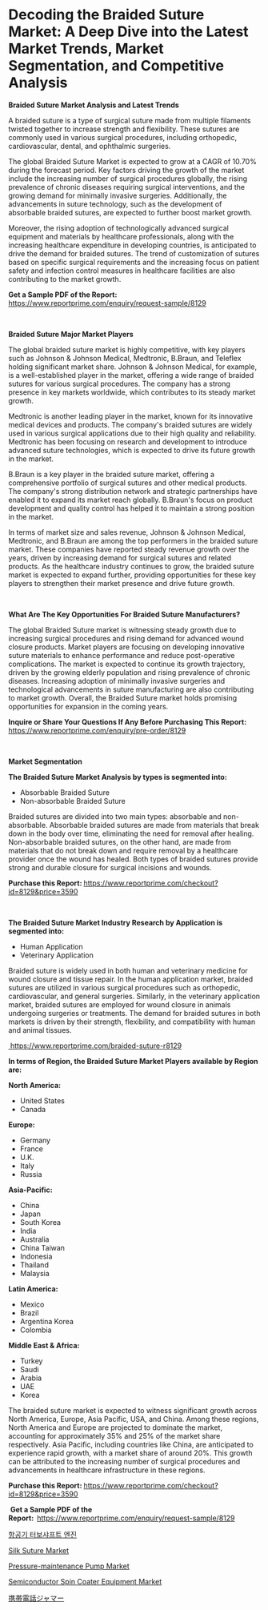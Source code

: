 <p><h1>Decoding the Braided Suture Market: A Deep Dive into the Latest Market Trends, Market Segmentation, and Competitive Analysis</h1></p><p><strong>Braided Suture Market Analysis and Latest Trends</strong></p>
<p><p>A braided suture is a type of surgical suture made from multiple filaments twisted together to increase strength and flexibility. These sutures are commonly used in various surgical procedures, including orthopedic, cardiovascular, dental, and ophthalmic surgeries.</p><p>The global Braided Suture Market is expected to grow at a CAGR of 10.70% during the forecast period. Key factors driving the growth of the market include the increasing number of surgical procedures globally, the rising prevalence of chronic diseases requiring surgical interventions, and the growing demand for minimally invasive surgeries. Additionally, the advancements in suture technology, such as the development of absorbable braided sutures, are expected to further boost market growth.</p><p>Moreover, the rising adoption of technologically advanced surgical equipment and materials by healthcare professionals, along with the increasing healthcare expenditure in developing countries, is anticipated to drive the demand for braided sutures. The trend of customization of sutures based on specific surgical requirements and the increasing focus on patient safety and infection control measures in healthcare facilities are also contributing to the market growth.</p></p>
<p><strong>Get a Sample PDF of the Report:&nbsp;</strong> <a href="https://www.reportprime.com/enquiry/request-sample/8129">https://www.reportprime.com/enquiry/request-sample/8129</a></p>
<p>&nbsp;</p>
<p><strong>Braided Suture Major Market Players</strong></p>
<p><p>The global braided suture market is highly competitive, with key players such as Johnson & Johnson Medical, Medtronic, B.Braun, and Teleflex holding significant market share. Johnson & Johnson Medical, for example, is a well-established player in the market, offering a wide range of braided sutures for various surgical procedures. The company has a strong presence in key markets worldwide, which contributes to its steady market growth.</p><p>Medtronic is another leading player in the market, known for its innovative medical devices and products. The company's braided sutures are widely used in various surgical applications due to their high quality and reliability. Medtronic has been focusing on research and development to introduce advanced suture technologies, which is expected to drive its future growth in the market.</p><p>B.Braun is a key player in the braided suture market, offering a comprehensive portfolio of surgical sutures and other medical products. The company's strong distribution network and strategic partnerships have enabled it to expand its market reach globally. B.Braun's focus on product development and quality control has helped it to maintain a strong position in the market.</p><p>In terms of market size and sales revenue, Johnson & Johnson Medical, Medtronic, and B.Braun are among the top performers in the braided suture market. These companies have reported steady revenue growth over the years, driven by increasing demand for surgical sutures and related products. As the healthcare industry continues to grow, the braided suture market is expected to expand further, providing opportunities for these key players to strengthen their market presence and drive future growth.</p></p>
<p>&nbsp;</p>
<p><strong>What Are The Key Opportunities For Braided Suture Manufacturers?</strong></p>
<p><p>The global Braided Suture market is witnessing steady growth due to increasing surgical procedures and rising demand for advanced wound closure products. Market players are focusing on developing innovative suture materials to enhance performance and reduce post-operative complications. The market is expected to continue its growth trajectory, driven by the growing elderly population and rising prevalence of chronic diseases. Increasing adoption of minimally invasive surgeries and technological advancements in suture manufacturing are also contributing to market growth. Overall, the Braided Suture market holds promising opportunities for expansion in the coming years.</p></p>
<p><strong>Inquire or Share Your Questions If Any Before Purchasing This Report:</strong> <a href="https://www.reportprime.com/enquiry/pre-order/8129">https://www.reportprime.com/enquiry/pre-order/8129</a></p>
<p>&nbsp;</p>
<p><strong>Market Segmentation</strong></p>
<p><strong>The Braided Suture Market Analysis by types is segmented into:</strong></p>
<p><ul><li>Absorbable Braided Suture</li><li>Non-absorbable Braided Suture</li></ul></p>
<p><p>Braided sutures are divided into two main types: absorbable and non-absorbable. Absorbable braided sutures are made from materials that break down in the body over time, eliminating the need for removal after healing. Non-absorbable braided sutures, on the other hand, are made from materials that do not break down and require removal by a healthcare provider once the wound has healed. Both types of braided sutures provide strong and durable closure for surgical incisions and wounds.</p></p>
<p><strong>Purchase this Report:&nbsp;</strong><a href="https://www.reportprime.com/checkout?id=8129&price=3590">https://www.reportprime.com/checkout?id=8129&price=3590</a></p>
<p>&nbsp;</p>
<p><strong>The Braided Suture Market Industry Research by Application is segmented into:</strong></p>
<p><ul><li>Human Application</li><li>Veterinary Application</li></ul></p>
<p><p>Braided suture is widely used in both human and veterinary medicine for wound closure and tissue repair. In the human application market, braided sutures are utilized in various surgical procedures such as orthopedic, cardiovascular, and general surgeries. Similarly, in the veterinary application market, braided sutures are employed for wound closure in animals undergoing surgeries or treatments. The demand for braided sutures in both markets is driven by their strength, flexibility, and compatibility with human and animal tissues.</p></p>
<p><a href="https://www.reportprime.com/braided-suture-r8129">&nbsp;https://www.reportprime.com/braided-suture-r8129</a></p>
<p><strong>In terms of Region, the Braided Suture Market Players available by Region are:</strong></p>
<p>
    <p> <strong> North America: </strong>
        <ul>
            <li>United States</li>
            <li>Canada</li>
        </ul>
        </p> 
    <p> <strong> Europe: </strong>
        <ul>
            <li>Germany</li>
            <li>France</li>
            <li>U.K.</li>
            <li>Italy</li>
            <li>Russia</li>
        </ul>
        </p> 
    <p> <strong> Asia-Pacific: </strong>
        <ul>
            <li>China</li>
            <li>Japan</li>
            <li>South Korea</li>
            <li>India</li>
            <li>Australia</li>
            <li>China Taiwan</li>
            <li>Indonesia</li>
            <li>Thailand</li>
            <li>Malaysia</li>
        </ul>
        </p> 
    <p> <strong> Latin America: </strong>
        <ul>
            <li>Mexico</li>
            <li>Brazil</li>
            <li>Argentina Korea</li>
            <li>Colombia</li>
        </ul>
        </p> 
    <p> <strong> Middle East & Africa: </strong>
        <ul>
            <li>Turkey</li>
            <li>Saudi</li>
            <li>Arabia</li>
            <li>UAE</li>
            <li>Korea</li>
        </ul>
    </p>
    </p>
<p><p>The braided suture market is expected to witness significant growth across North America, Europe, Asia Pacific, USA, and China. Among these regions, North America and Europe are projected to dominate the market, accounting for approximately 35% and 25% of the market share respectively. Asia Pacific, including countries like China, are anticipated to experience rapid growth, with a market share of around 20%. This growth can be attributed to the increasing number of surgical procedures and advancements in healthcare infrastructure in these regions.</p></p>
<p><strong>Purchase this Report: </strong><a href="https://www.reportprime.com/checkout?id=8129&price=3590">https://www.reportprime.com/checkout?id=8129&price=3590</a></p>
<p>&nbsp;<strong>Get a Sample PDF of the Report:&nbsp;&nbsp;</strong><a href="https://www.reportprime.com/enquiry/request-sample/8129">https://www.reportprime.com/enquiry/request-sample/8129</a></p>
<p><strong></strong></p>
<p><p><a href="https://github.com/darrellockm3ytan895656/Market-Research-Report-List-1/blob/main/520302072849.md">항공기 터보샤프트 엔진</a></p><p><a href="https://github.com/shotows/Market-Research-Report-List-2/blob/main/silk-suture-market.md">Silk Suture Market</a></p><p><a href="https://www.linkedin.com/pulse/pressure-maintenance-pump-market-size-outlook-forecast-jlhke">Pressure-maintenance Pump Market</a></p><p><a href="https://www.linkedin.com/pulse/semiconductor-spin-coater-equipment-market-trends-analysis-8nawe">Semiconductor Spin Coater Equipment Market</a></p><p><a href="https://github.com/RaeJenkins1952/Market-Research-Report-List-1/blob/main/425061377017.md">携帯電話ジャマー</a></p></p>